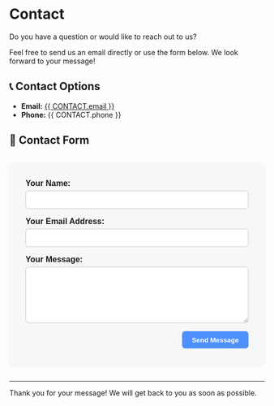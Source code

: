 # Contact

<script setup>
import { CONTACT } from '../.vitepress/variables'
</script>

Do you have a question or would like to reach out to us?

Feel free to send us an email directly or use the form below. We look forward to your message!

## 📞 Contact Options

- **Email:** <a href="mailto:{{ CONTACT.email }}">{{ CONTACT.email }}</a>
- **Phone:** {{ CONTACT.phone }}

## 📝 Contact Form

<form action="mailto:{{ CONTACT.email }}" method="post" enctype="text/plain" style="
  max-width: 500px;
  margin: 2rem auto;
  padding: 2rem;
  background-color: #f7f7f7;
  border-radius: 12px;
  box-shadow: 0 2px 8px rgba(0, 0, 0, 0.05);
  font-size: 1rem;
  font-family: sans-serif;
">

  <label for="name" style="display: block; margin-bottom: 1rem;">
    <strong>Your Name:</strong><br />
    <input type="text" id="name" name="name" required style="
      width: 100%;
      padding: 0.6rem;
      margin-top: 0.3rem;
      border: 1px solid #ccc;
      border-radius: 6px;
      box-sizing: border-box;
    ">
  </label>

  <label for="email" style="display: block; margin-bottom: 1rem;">
    <strong>Your Email Address:</strong><br />
    <input type="email" id="email" name="email" required style="
      width: 100%;
      padding: 0.6rem;
      margin-top: 0.3rem;
      border: 1px solid #ccc;
      border-radius: 6px;
      box-sizing: border-box;
    ">
  </label>

  <label for="message" style="display: block; margin-bottom: 1rem;">
    <strong>Your Message:</strong><br />
    <textarea id="message" name="message" rows="6" required style="
      width: 100%;
      padding: 0.6rem;
      margin-top: 0.3rem;
      border: 1px solid #ccc;
      border-radius: 6px;
      box-sizing: border-box;
      resize: vertical;
    "></textarea>
  </label>

  <div style="text-align: right;">
    <button type="submit" style="
      padding: 0.6rem 1.2rem;
      background-color: #4d90fe;
      color: white;
      border: none;
      border-radius: 6px;
      cursor: pointer;
      font-weight: bold;
    ">
      Send Message
    </button>
  </div>
</form>

---

Thank you for your message!
We will get back to you as soon as possible.
